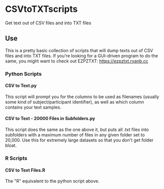# CSVtoTXTscripts
Get text out of CSV files and into TXT files

## Use
This is a pretty basic collection of scripts that will dump texts out of CSV files and into TXT files. If you're looking for a GUI-driven program to do the same, you might want to check out EZPZTXT: https://ezpztxt.ryanb.cc

### Python Scripts

#### CSV to Text.py
This script will prompt you for the columns to be used as filenames (usually some kind of subject/participant identifier),
as well as which column contains your text samples.

#### CSV to Text - 20000 Files in Subfolders.py
This script does the same as the one above it, but puts all .txt files into subfolders with a maximum number 
of files in any given folder set to 20,000. Use this for extremely large datasets so that you don't get folder bloat.


### R Scripts

#### CSV to Text Files.R
The "R" equivalent to the python script above.

